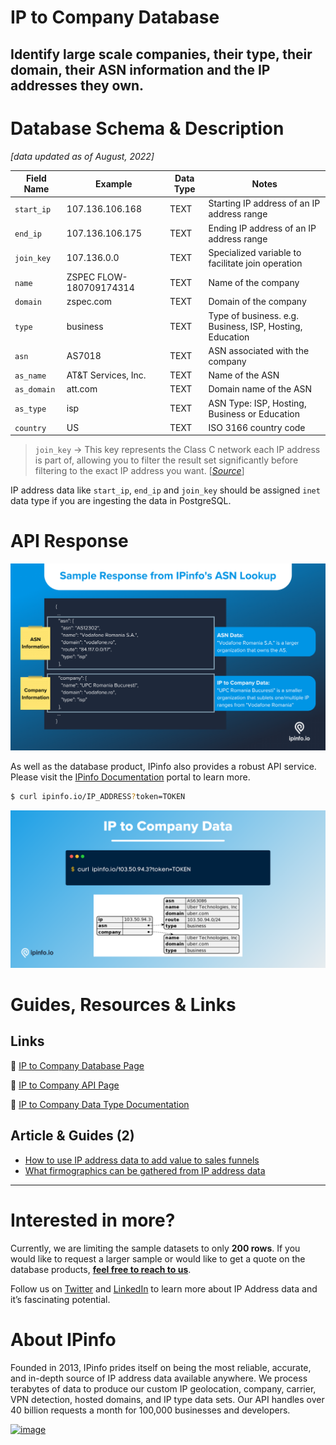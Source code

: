 # IP to Company Database

## Identify large scale companies, their type, their domain, their ASN information and the IP addresses they own.

# Database Schema & Description

*[data updated as of August, 2022]*

| Field Name | Example | Data Type | Notes |
| --- | --- | --- | --- |
| `start_ip` | 107.136.106.168 | TEXT | Starting IP address of an IP address range |
| `end_ip` | 107.136.106.175 | TEXT | Ending IP address of an IP address range |
| `join_key` | 107.136.0.0 | TEXT | Specialized variable to facilitate join operation |
| `name` | ZSPEC FLOW-180709174314 | TEXT | Name of the company |
| `domain` | zspec.com | TEXT | Domain of the company |
| `type` | business | TEXT | Type of business. e.g. Business, ISP, Hosting, Education |
| `asn` | AS7018 | TEXT | ASN associated with the company |
| `as_name` | AT&T Services, Inc. | TEXT | Name of the ASN |
| `as_domain` | att.com | TEXT | Domain name of the ASN |
| `as_type` | isp | TEXT | ASN Type: ISP, Hosting, Business or Education |
| `country` | US | TEXT | ISO 3166 country code |

> `join_key` → This key represents the Class C network each IP address is part of, allowing you to filter the result set significantly before filtering to the exact IP address you want. [[*Source*](https://ipinfo.io/blog/ingesting-ipinfo-geolocation-data-with-postgresql-13/)]
> 

IP address data like `start_ip`, `end_ip` and `join_key` should be assigned `inet` data type if you are ingesting the data in PostgreSQL.

# API Response

![IP to Company API Response](../assets/IP_to_Company_API_example.png)

As well as the database product, IPinfo also provides a robust API service. Please visit the [IPinfo Documentation](https://ipinfo.io/developers) portal to learn more.

```bash
$ curl ipinfo.io/IP_ADDRESS?token=TOKEN
```

![IP to Company (1).png](../assets/IP_to_Company.png)

# Guides, Resources & Links

## Links

🔗 [IP to Company Database Page](https://ipinfo.io/products/ip-company-database)

🔗 [IP to Company API Page](https://ipinfo.io/products/ip-company-api)

🔗 [IP to Company Data Type Documentation](https://ipinfo.io/developers/data-types#company-data)

## Article & Guides (2)

- [How to use IP address data to add value to sales funnels](https://ipinfo.io/blog/how-to-use-ip-address-data-to-add-value-to-sales-funnels/)
- [What firmographics can be gathered from IP address data](https://ipinfo.io/blog/company-data-from-ip-address/)

---

# Interested in more?

Currently, we are limiting the sample datasets to only **200 rows**. If you would like to request a larger sample or would like to get a quote on the database products, **[feel free to reach to us](https://ipinfo.io/products/ip-database-download#request_form)**.

Follow us on [Twitter](https://twitter.com/ipinfoio) and [LinkedIn](https://www.linkedin.com/company/ipinfo/) to learn more about IP Address data and it’s fascinating potential.

# About IPinfo

Founded in 2013, IPinfo prides itself on being the most reliable, accurate, and in-depth source of IP address data available anywhere. We process terabytes of data to produce our custom IP geolocation, company, carrier, VPN detection, hosted domains, and IP type data sets. Our API handles over 40 billion requests a month for 100,000 businesses and developers.

[![image](https://avatars3.githubusercontent.com/u/15721521?s=128&u=7bb7dde5c4991335fb234e68a30971944abc6bf3&v=4)](https://ipinfo.io/)